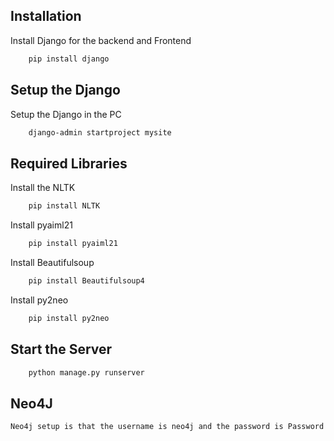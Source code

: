 
## Installation

Install Django for the backend and Frontend
```bash
    pip install django
```

## Setup the Django
Setup the Django in the PC
```bash
    django-admin startproject mysite
```
## Required Libraries

Install the NLTK 
```bash
    pip install NLTK
```
Install pyaiml21
```bash
    pip install pyaiml21
```
Install Beautifulsoup
```bash
    pip install Beautifulsoup4
```
Install py2neo
```bash
    pip install py2neo
```

## Start the Server

``` bash
    python manage.py runserver
```

## Neo4J 
    Neo4j setup is that the username is neo4j and the password is Password
